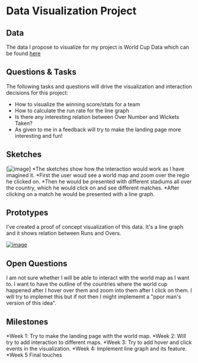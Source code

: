 # Data Visualization Project

## Data

The data I propose to visualize for my project is World Cup Data which can be found [here](https://www.kaggle.com/datasets/akshatkjain/icc-world-cup-2007-2023-over-by-over-summary)


## Questions & Tasks

The following tasks and questions will drive the visualization and interaction decisions for this project:

 * How to visualize the winning score/stats for a team
 * How to calculate the run rate for the line graph
 * Is there any interesting relation between Over Number and Wickets Taken?
 * As given to me in a feedback will try to make the landing page more interesting and fun!

## Sketches

[![image](https://github.com/parth-1023/dataviz-project-template-proposal/blob/master/sketches.jpg)]
*The sketches show how the interaction would work as I have imagined it.
*First the user woud see a world map and zoom over the regio he clicked on.
*Then he would be presented with different stadiums all over the country, which he would click on and see different matches.
*After clicking on a match he would be presented with a line graph.


## Prototypes

I’ve created a proof of concept visualization of this data. It's a line graph and it shows relation between Runs and Overs.

[![image](https://github.com/parth-1023/dataviz-project-template-proposal/blob/master/graph.jpeg)](https://vizhub.com/parth-1023/c5cca3103fb344e7a1f38bfd0199f626)


## Open Questions
I am not sure whether I will be able to interact with the world map as I want to. I want to have the outline of the countries where the world cup happened after I hover over them and zoom into them after I click on them.
I will try to implemet this but if not then I might implememt a "ppor man's version of this idea".

## Milestones

*Week 1:
Try to make the landing page with the world map.
*Week 2:
Will try to add interaction to different maps.
*Week 3:
Try to add hover and click events in the visualization.
*Week 4:
Implement line graph and its feature.
*Week 5
Final touches
